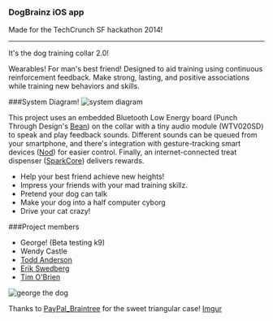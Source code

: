 ### DogBrainz iOS app

Made for the TechCrunch SF hackathon 2014!

------

It's the dog training collar 2.0!

Wearables! For man's best friend! Designed to aid training using continuous reinforcement feedback. Make strong, lasting, and positive associations while training new behaviors and skills.

###System Diagram!
![system diagram](http://i.imgur.com/3DG0x8j.png)

This project uses an embedded Bluetooth Low Energy board (Punch Through Design's [Bean](http://punchthrough.com/bean/)) on the collar with a tiny audio module (WTV020SD) to speak and play feedback sounds. Different sounds can be queued from your smartphone, and there's integration with gesture-tracking smart devices ([Nod](https://www.hellonod.com)) for easier control. Finally, an internet-connected treat dispenser ([SparkCore](https://www.spark.io)) delivers rewards.

- Help your best friend achieve new heights!
- Impress your friends with your mad training skillz.
- Pretend your dog can talk
- Make your dog into a half computer cyborg
- Drive your cat crazy!

###Project members
- George! (Beta testing k9)
- Wendy Castle
- [Todd Anderson](http://www.octotod.net/)
- [Erik Swedberg](http://erikswedberg.com)
- [Tim O'Brien](http://t413.com)

![george the dog](http://i.imgur.com/KJNiD3gl.jpg)


Thanks to [PayPal_Braintree](https://www.braintreepayments.com/features/paypal) for the sweet triangular case!
[Imgur](http://i.imgur.com/2Xy3Ry6.jpg?1)

